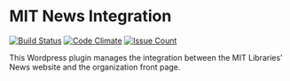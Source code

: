 # MIT News Integration

[![Build Status](https://travis-ci.org/MITLibraries/wp-plugin-template.svg)](https://travis-ci.org/MITLibraries/wp-plugin-template)
[![Code Climate](https://codeclimate.com/github/MITLibraries/wp-plugin-template/badges/gpa.svg)](https://codeclimate.com/github/MITLibraries/wp-plugin-template)
[![Issue Count](https://codeclimate.com/github/MITLibraries/wp-plugin-template/badges/issue_count.svg)](https://codeclimate.com/github/MITLibraries/wp-plugin-template)

This Wordpress plugin manages the integration between the MIT Libraries' News website and the organization front page.